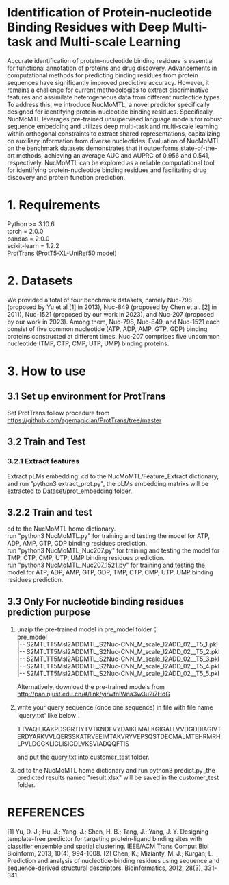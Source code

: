 # Identification of Protein-nucleotide Binding Residues with Deep Multi-task and Multi-scale Learning

Accurate identification of protein-nucleotide binding residues is essential for functional annotation of proteins and drug discovery. Advancements in computational methods for predicting binding residues from protein sequences have significantly improved predictive accuracy. However, it remains a challenge for current methodologies to extract discriminative features and assimilate heterogeneous data from different nucleotide types. To address this, we introduce NucMoMTL, a novel predictor specifically designed for identifying protein-nucleotide binding residues. Specifically, NucMoMTL leverages pre-trained unsupervised language models for robust sequence embedding and utilizes deep multi-task and multi-scale learning within orthogonal constraints to extract shared representations, capitalizing on auxiliary information from diverse nucleotides. Evaluation of NucMoMTL on the benchmark datasets demonstrates that it outperforms state-of-the-art methods, achieving an average AUC and AUPRC of 0.956 and 0.541, respectively. NucMoMTL can be explored as a reliable computational tool for identifying protein-nucleotide binding residues and facilitating drug discovery and protein function prediction. 

# 1. Requirements
Python >= 3.10.6   
torch = 2.0.0   
pandas = 2.0.0   
scikit-learn = 1.2.2   
ProtTrans (ProtT5-XL-UniRef50 model)

# 2. Datasets
We provided a total of four benchmark datasets, namely Nuc-798 (proposed by Yu et al [1] in 2013), Nuc-849 (proposed by Chen et al. [2] in 2011), Nuc-1521 (proposed by our work in 2023), and Nuc-207 (proposed by our work in 2023). Among them, Nuc-798, Nuc-849, and Nuc-1521 each consist of five common nucleotide (ATP, ADP, AMP, GTP, GDP) binding proteins constructed at different times. Nuc-207 comprises five uncommon nucleotide (TMP, CTP, CMP, UTP, UMP) binding proteins.

# 3. How to use

## 3.1 Set up environment for ProtTrans
Set ProtTrans follow procedure from https://github.com/agemagician/ProtTrans/tree/master

## 3.2 Train and Test   

### 3.2.1 Extract features
Extract pLMs embedding: cd to the NucMoMTL/Feature_Extract dictionary, and run "python3 extract_prot.py", the pLMs embedding matrixs will be extracted to Dataset/prot_embedding folder.
## 3.2.2 Train and test
cd to the NucMoMTL home dictionary.  
run "python3 NucMoMTL.py" for training and testing the model for ATP, ADP, AMP, GTP, GDP binding residues prediction.  
run "python3 NucMoMTL_Nuc207.py" for training and testing the model for TMP, CTP, CMP, UTP, UMP binding residues prediction.  
run "python3 NucMoMTL_Nuc207_1521.py" for training and testing the model for ATP, ADP, AMP, GTP, GDP, TMP, CTP, CMP, UTP, UMP binding residues prediction.  

## 3.3 Only For nucleotide binding residues prediction purpose

1. unzip the pre-trained model in pre_model folder；  
   pre_model  
   |--   S2MTLTT5Msl2ADDMTL_S2Nuc-CNN_M_scale_l2ADD_02__T5_1.pkl  
   |--   S2MTLTT5Msl2ADDMTL_S2Nuc-CNN_M_scale_l2ADD_02__T5_2.pkl  
   |--   S2MTLTT5Msl2ADDMTL_S2Nuc-CNN_M_scale_l2ADD_02__T5_3.pkl  
   |--   S2MTLTT5Msl2ADDMTL_S2Nuc-CNN_M_scale_l2ADD_02__T5_4.pkl  
   |--   S2MTLTT5Msl2ADDMTL_S2Nuc-CNN_M_scale_l2ADD_02__T5_5.pkl


   Alternatively, download the pre-trained models from http://pan.njust.edu.cn/#/link/yirwtnIWna3w3u2i7HdG
   
3. write your query sequence (once one sequence) in file with file name 'query.txt' like below：
   
   TTVAQILKAKPDSGRTIYTVTKNDFVYDAIKLMAEKGIGALLVVDGDDIAGIVTERDYARKVVLQERSSKATRVEEIMTAKVRYVEPSQSTDECMALMTEHRMRHLPVLDGGKLIGLISIGDLVKSVIADQQFTIS  

   and put the query.txt into customer_test folder.   
4. cd to the NucMoMTL home dictionary and run python3 predict.py ,the predicted results named "result.xlsx" will be saved in the customer_test folder.

# REFERENCES
[1] Yu, D. J.; Hu, J.; Yang, J.; Shen, H. B.; Tang, J.; Yang, J. Y. Designing template-free predictor for targeting protein-ligand binding sites with classifier ensemble and spatial clustering. IEEE/ACM Trans Comput Biol Bioinform, 2013, 10(4), 994-1008.
[2] Chen, K.; Mizianty, M. J.; Kurgan, L. Prediction and analysis of nucleotide-binding residues using sequence and sequence-derived structural descriptors. Bioinformatics, 2012, 28(3), 331-341.
    
